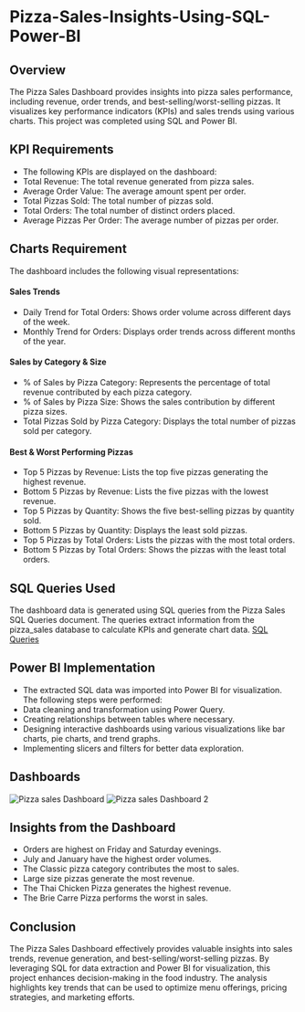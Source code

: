# Pizza-Sales-Insights-Using-SQL-Power-BI
## Overview
The Pizza Sales Dashboard provides insights into pizza sales performance, including revenue, order trends, and best-selling/worst-selling pizzas. It visualizes key performance indicators (KPIs) and sales trends using various charts. This project was completed using SQL and Power BI.

## KPI Requirements
- The following KPIs are displayed on the dashboard:
- Total Revenue: The total revenue generated from pizza sales.
- Average Order Value: The average amount spent per order.
- Total Pizzas Sold: The total number of pizzas sold.
- Total Orders: The total number of distinct orders placed.
- Average Pizzas Per Order: The average number of pizzas per order.

## Charts Requirement
The dashboard includes the following visual representations:
#### Sales Trends
- Daily Trend for Total Orders: Shows order volume across different days of the week.
- Monthly Trend for Orders: Displays order trends across different months of the year.

#### Sales by Category & Size
- % of Sales by Pizza Category: Represents the percentage of total revenue contributed by each pizza category.
- % of Sales by Pizza Size: Shows the sales contribution by different pizza sizes.
- Total Pizzas Sold by Pizza Category: Displays the total number of pizzas sold per category.

#### Best & Worst Performing Pizzas
- Top 5 Pizzas by Revenue: Lists the top five pizzas generating the highest revenue.
- Bottom 5 Pizzas by Revenue: Lists the five pizzas with the lowest revenue.
- Top 5 Pizzas by Quantity: Shows the five best-selling pizzas by quantity sold.
- Bottom 5 Pizzas by Quantity: Displays the least sold pizzas.
- Top 5 Pizzas by Total Orders: Lists the pizzas with the most total orders.
- Bottom 5 Pizzas by Total Orders: Shows the pizzas with the least total orders.

## SQL Queries Used
The dashboard data is generated using SQL queries from the Pizza Sales SQL Queries document. The queries extract information from the pizza_sales database to calculate KPIs and generate chart data. <a href="https://github.com/Akshay-Rana13/Pizza-Sales-Insights-Using-SQL-Power-BI/blob/main/PIZZA%20SALES%20SQL%20QUERIES.docx">SQL Queries</a>

## Power BI Implementation
- The extracted SQL data was imported into Power BI for visualization. The following steps were performed:
- Data cleaning and transformation using Power Query.
- Creating relationships between tables where necessary.
- Designing interactive dashboards using various visualizations like bar charts, pie charts, and trend graphs.
- Implementing slicers and filters for better data exploration.

## Dashboards
![Pizza sales Dashboard](https://github.com/user-attachments/assets/36146976-8f40-4d00-960a-4115336bec15)
![Pizza sales Dashboard 2](https://github.com/user-attachments/assets/1d173ea5-5343-4631-bace-78473ea9f725)

## Insights from the Dashboard
- Orders are highest on Friday and Saturday evenings.
- July and January have the highest order volumes.
- The Classic pizza category contributes the most to sales.
- Large size pizzas generate the most revenue.
- The Thai Chicken Pizza generates the highest revenue.
- The Brie Carre Pizza performs the worst in sales.

## Conclusion

The Pizza Sales Dashboard effectively provides valuable insights into sales trends, revenue generation, and best-selling/worst-selling pizzas. By leveraging SQL for data extraction and Power BI for visualization, this project enhances decision-making in the food industry. The analysis highlights key trends that can be used to optimize menu offerings, pricing strategies, and marketing efforts.
